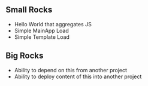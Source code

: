 
## Small Rocks
- Hello World that aggregates JS
- Simple MainApp Load
- Simple Template Load

## Big Rocks
- Ability to depend on this from another project
- Ability to deploy content of this into another project